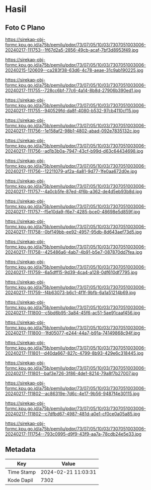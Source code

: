 # Hasil

## Foto C Plano

https://sirekap-obj-formc.kpu.go.id/a75b/pemilu/pdpr/73/07/05/10/03/7307051003006-20240217-111753--1f67d2a5-2856-49cb-acaf-7bf3d8953f49.jpg

https://sirekap-obj-formc.kpu.go.id/a75b/pemilu/pdpr/73/07/05/10/03/7307051003006-20240215-120609--ca283f38-63d6-4c78-aeae-31c9ab190225.jpg

https://sirekap-obj-formc.kpu.go.id/a75b/pemilu/pdpr/73/07/05/10/03/7307051003006-20240217-111755--728cc6bf-77c6-4a14-8b8d-27906b390ed1.jpg

https://sirekap-obj-formc.kpu.go.id/a75b/pemilu/pdpr/73/07/05/10/03/7307051003006-20240217-111755--940529fd-da8f-4080-b532-97cb4110cf15.jpg

https://sirekap-obj-formc.kpu.go.id/a75b/pemilu/pdpr/73/07/05/10/03/7307051003006-20240217-111756--1e158af2-98b1-4802-abad-092e7835132c.jpg

https://sirekap-obj-formc.kpu.go.id/a75b/pemilu/pdpr/73/07/05/10/03/7307051003006-20240217-111756--ad1b3b0a-7947-43cf-b99d-d63c64434698.jpg

https://sirekap-obj-formc.kpu.go.id/a75b/pemilu/pdpr/73/07/05/10/03/7307051003006-20240217-111756--12211079-af2a-4a81-9d77-1fe0aa672d0e.jpg

https://sirekap-obj-formc.kpu.go.id/a75b/pemilu/pdpr/73/07/05/10/03/7307051003006-20240217-111757--4a0cb5fe-87ed-4f6b-a362-de4d5eb93b8d.jpg

https://sirekap-obj-formc.kpu.go.id/a75b/pemilu/pdpr/73/07/05/10/03/7307051003006-20240217-111757--f5e10da9-f6e7-4285-bce0-48698e5d859f.jpg

https://sirekap-obj-formc.kpu.go.id/a75b/pemilu/pdpr/73/07/05/10/03/7307051003006-20240217-111758--0bf149bb-ee92-4957-95db-8d643aef73d5.jpg

https://sirekap-obj-formc.kpu.go.id/a75b/pemilu/pdpr/73/07/05/10/03/7307051003006-20240217-111758--425486a6-4ab7-4b91-b5e7-087870dd7fea.jpg

https://sirekap-obj-formc.kpu.go.id/a75b/pemilu/pdpr/73/07/05/10/03/7307051003006-20240217-111759--6a5dff15-9d39-4ca4-a128-0df610df7795.jpg

https://sirekap-obj-formc.kpu.go.id/a75b/pemilu/pdpr/73/07/05/10/03/7307051003006-20240217-111759--f4b63073-b6c1-4f1f-9bfb-6a1a51214b69.jpg

https://sirekap-obj-formc.kpu.go.id/a75b/pemilu/pdpr/73/07/05/10/03/7307051003006-20240217-111800--c5bd6b95-3a84-45f6-ac51-5ae91caaf456.jpg

https://sirekap-obj-formc.kpu.go.id/a75b/pemilu/pdpr/73/07/05/10/03/7307051003006-20240217-111800--1fd05077-e244-44a7-b91a-74149868c94f.jpg

https://sirekap-obj-formc.kpu.go.id/a75b/pemilu/pdpr/73/07/05/10/03/7307051003006-20240217-111801--d40da667-827c-4799-8b93-429e6c318445.jpg

https://sirekap-obj-formc.kpu.go.id/a75b/pemilu/pdpr/73/07/05/10/03/7307051003006-20240217-111801--baf3e726-3f86-4de1-8214-79a8f7b27007.jpg

https://sirekap-obj-formc.kpu.go.id/a75b/pemilu/pdpr/73/07/05/10/03/7307051003006-20240217-111802--ac86319e-7d6c-4e17-9b56-9487f4e30115.jpg

https://sirekap-obj-formc.kpu.go.id/a75b/pemilu/pdpr/73/07/05/10/03/7307051003006-20240217-111802--c7dfbd67-4987-481d-a0e1-cf0ce0a05a85.jpg

https://sirekap-obj-formc.kpu.go.id/a75b/pemilu/pdpr/73/07/05/10/03/7307051003006-20240217-111754--793c0995-d9f9-43f9-aa7a-78cdb24e5e33.jpg


## Metadata

| Key        | Value               |
| ---------- | ------------------- |
| Time Stamp | 2024-02-21 11:03:31 |
| Kode Dapil | 7302                |



